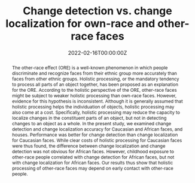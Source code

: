 ---
title: "Change detection vs. change localization for own-race and other-race faces"
authors:
- Paulo Ventura
- José Guerreiro
- Alexandre Pereira
- João Delgado
- Vivienne Rosário
- António Farinha-Fernandes
- Miguel Domingues
- admin
- Bruno Faustino
- Alan Wong
date: "2022-02-16T00:00:00Z"
doi: "https://doi.org/10.3758/s13414-022-02448-9"

# Schedule page publish date (NOT publication's date).
publishDate: "2022-02-16T00:00:00Z"

# Publication type.
# Legend: 0 = Uncategorized; 1 = Conference paper; 2 = Journal article;
# 3 = Preprint / Working Paper; 4 = Report; 5 = Book; 6 = Book section;
# 7 = Thesis; 8 = Patent
publication_types: ["2"]

# Publication name and optional abbreviated publication name.
publication: "*Attention, Perception, & Psychophysics, 84*(3)"
publication_short: ""

abstract: The other-race effect (ORE) is a well-known phenomenon in which people discriminate and recognize faces from their ethnic group more accurately than faces from other ethnic groups. Holistic processing, or the mandatory tendency to process all parts of an object together, has been proposed as an explanation for the ORE. According to the holistic perspective of the ORE, other-race faces might be subject to weaker holistic processing than own-race faces. However, evidence for this hypothesis is inconsistent. Although it is generally assumed that holistic processing helps the individuation of objects, holistic processing may also come at a cost. Specifically, holistic processing may reduce the capacity to localize changes in the constituent parts of an object, but not in detecting changes to an object as a whole. In the present study, we examined change detection and change localization accuracy for Caucasian and African faces, and houses. Performance was better for change detection than change localization for Caucasian faces. While clear costs of holistic processing for Caucasian faces were thus found, the difference between change localization and change detection was not obvious for African faces. However, childhood exposure to other-race people correlated with change detection for African faces, but not with change localization for African faces. Our results thus show that holistic processing of other-race faces may depend on early contact with other-race people.

# Summary. An optional shortened abstract.
#summary: Lorem ipsum dolor sit amet, consectetur adipiscing elit. Duis posuere tellus ac convallis placerat. Proin tincidunt magna sed ex sollicitudin condimentum.

tags:
- Source Themes
featured: false

# links:
# - name: ""
#   url: ""
url_pdf: https://www.researchgate.net/profile/Paulo-Ventura-3/publication/358662310_Change_detection_vs_change_localization_for_own-race_and_other-race_faces/links/620e4069eb735c508adaff0a/Change-detection-vs-change-localization-for-own-race-and-other-race-faces.pdf

# Featured image
# To use, add an image named `featured.jpg/png` to your page's folder. 
#image:
#  caption: 'Image credit: [**Unsplash**](https://unsplash.com/photos/jdD8gXaTZsc)'
#  focal_point: ""
#  preview_only: false

# Associated Projects (optional).
#   Associate this publication with one or more of your projects.
#   Simply enter your project's folder or file name without extension.
#   E.g. `internal-project` references `content/project/internal-project/index.md`.
#   Otherwise, set `projects: []`.
projects: []

# Slides (optional).
#   Associate this publication with Markdown slides.
#   Simply enter your slide deck's filename without extension.
#   E.g. `slides: "example"` references `content/slides/example/index.md`.
#   Otherwise, set `slides: ""`.
slides: ""
---